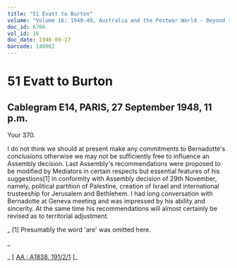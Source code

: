 ```yaml
---
title: "51 Evatt to Burton"
volume: "Volume 16: 1948-49, Australia and the Postwar World - Beyond the Region"
doc_id: 6766
vol_id: 16
doc_date: 1948-09-27
barcode: 140002
---
```


# 51 Evatt to Burton

## Cablegram E14, PARIS, 27 September 1948, 11 p.m.

Your 370.

I do not think we should at present make any commitments to Bernadotte's conclusions otherwise we may not be sufficiently free to influence an Assembly decision. Last Assembly's recommendations were proposed to be modified by Mediators in certain respects but essential features of his suggestions[1] in conformity with Assembly decision of 29th November, namely, political partition of Palestine, creation of Israel and international trusteeship for Jerusalem and Bethlehem. I had long conversation with Bernadotte at Geneva meeting and was impressed by his ability and sincerity. At the same time his recommendations will almost certainly be revised as to territorial adjustment.

_ [1] Presumably the word 'are' was omitted here.

_

_ [ [AA : A1838, 191/2/1](http://www.naa.gov.au/cgi-bin/Search?O=I&Number=140002) ]_
